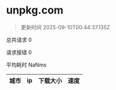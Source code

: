 
  # unpkg.com

  > 更新时间 2025-09-10T00:44:37.135Z
  
  总共请求 0

  请求报错 0

  平均耗时 NaNms

|城市|ip|下载大小|速度|
|-----|----------|---|---|

  